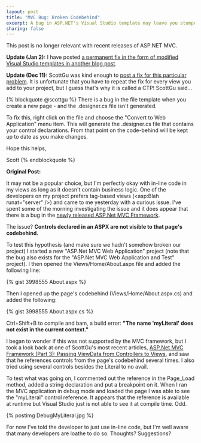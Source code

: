 ```yaml
--- 
layout: post
title: "MVC Bug: Broken Codebehind"
excerpt: A bug in ASP.NET's Visual Studio template may leave you stumped.
sharing: false
---
```


<p class="warning">This post is no longer relevant with recent releases of ASP.NET MVC.</p>

**Update (Jan 2):** I have posted [a permanent fix in the form of modified Visual Studio templates in another blog post](/2008/01/02/mvc-template-fix/).

**Update (Dec 11):** ScottGu was kind enough to [post a fix for this particular problem](#comment-152106388). It is unfortunate that you have to repeat the fix for every view you add to your project, but I guess that's why it is called a CTP! ScottGu said... 

{% blockquote @scottgu %}
There is a bug in the file template when you create a new page - and the .designer.cs file isn't generated.
	
To fix this, right click on the file and choose the "Convert to Web Application" menu item. This will generate the .designer.cs file that contains your control declarations. From that point on the code-behind will be kept up to date as you make changes.

Hope this helps,

Scott
{% endblockquote %}

**Original Post:**

It may not be a popular choice, but I'm perfectly okay with in-line code in my views as long as it doesn't contain business logic. One of the developers on my project prefers tag-based views (&lt;asp:Blah runat="server" /&gt;) and came to me yesterday with a curious issue. I've spent some of the morning investigating the issue and it does appear that there is a bug in the [newly released ASP.Net MVC Framework](http://weblogs.asp.net/scottgu/archive/2007/12/09/asp-net-3-5-extensions-ctp-preview-released.aspx).

The issue? **Controls declared in an ASPX are not visible to that page's codebehind.**

To test this hypothesis (and make sure we hadn't somehow broken our project) I started a new "ASP.Net MVC Web Application" project (note that the bug also exists for the "ASP.Net MVC Web Application and Test" project). I then opened the Views/Home/About.aspx file and added the following line:

{% gist 3998555 About.aspx %}

Then I opened up the page's codebehind (Views/Home/About.aspx.cs) and added the following:

{% gist 3998555 About.aspx.cs %}

Ctrl+Shift+B to compile and bam, a build error: **"The name 'myLiteral' does not exist in the current context."**

I began to wonder if this was not supported by the MVC framework, but I took a look back at one of ScottGu's most recent articles, [ASP.Net MVC Framework (Part 3): Passing ViewData from Controllers to Views](http://weblogs.asp.net/scottgu/archive/2007/12/06/asp-net-mvc-framework-part-3-passing-viewdata-from-controllers-to-views.aspx), and saw that he references controls from the page's codebehind several times. I also tried using several controls besides the Literal to no avail. 

To test what was going on, I commented out the reference in the Page_Load method, added a string declaration and put a breakpoint on it. When I ran the MVC application in debug mode and loaded the page I was able to see the "myLiteral" control reference. It appears that the reference is available at runtime but Visual Studio just is not able to see it at compile time. Odd. 

{% postimg DebugMyLiteral.jpg %}

For now I've told the developer to just use in-line code, but I'm well aware that many developers are loathe to do so. Thoughts? Suggestions?
